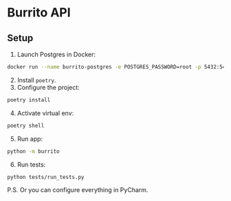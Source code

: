 # Burrito API

## Setup
1. Launch Postgres in Docker:
```bash
docker run --name burrito-postgres -e POSTGRES_PASSWORD=root -p 5432:5432 -d postgres
```
2. Install `poetry`.
3. Configure the project:
```bash
poetry install
```
4. Activate virtual env:
```bash
poetry shell
```
5. Run app:
```bash
python -m burrito

```
6. Run tests:
```bash
python tests/run_tests.py
```

P.S. Or you can configure everything in PyCharm.